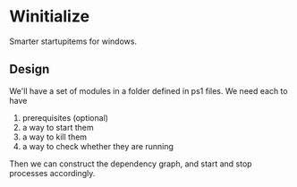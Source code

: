 # Winitialize

Smarter startupitems for windows.

## Design

We'll have a set of modules in a folder defined in ps1 files.  We need each to have 

1) prerequisites (optional)
2) a way to start them
3) a way to kill them
4) a way to check whether they are running

Then we can construct the dependency graph, and start and stop processes accordingly.

